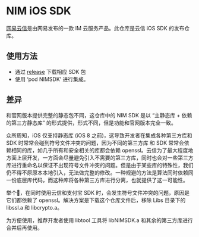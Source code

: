 # NIM iOS SDK
[网易云信](http://netease.im)是由网易发布的一款 IM 云服务产品。此仓库是云信 iOS SDK 的发布仓库。

## 使用方法
* 通过  [release](https://github.com/netease-im/NIM_iOS_SDK/releases) 下载相应 SDK 包
* 使用 ‘pod NIMSDK’ 进行集成。

## 差异
和官网版本提供完整的静态包不同，这仓库中的 NIM SDK 是以 “主静态库 + 依赖的第三方静态库” 的形式提供，形式不同，但是功能和官网版本完全一致。

众所周知，iOS 仅支持静态库 (iOS 8 之前)，这导致开发者在集成各种第三方库和 SDK 时常常会碰到符号文件冲突的问题，因为不同的第三方库 和 SDK 常常会依赖相同的库，如几乎所有和安全相关的库都会依赖 openssl。云信为了最大程度地方面上层开发，一方面会尽量避免引入不需要的第三方库，同时也会对一些第三方库进行重命名以保证不出现符号文件冲突的问题。但是由于某些库的特殊性，我们仍不得不原原本本地引入，无法做完整的修改。一种规避的方法是算法同时依赖同一份底层库代码，而这种库将各种第三方库进行分离，也就提供了这一可能性。

举个🌰，在同时使用云信和支付宝 SDK 时，会发生符号文件冲突的问题，原因是它们都依赖了 openssl。解决方案是下载这个仓库文件后，移除 Libs 目录下的 libssl.a 和 libcrypto.a。

为方便使用，推荐开发者使用 libtool 工具将 libNIMSDK.a 和其余的第三方库进行合并后再使用。

